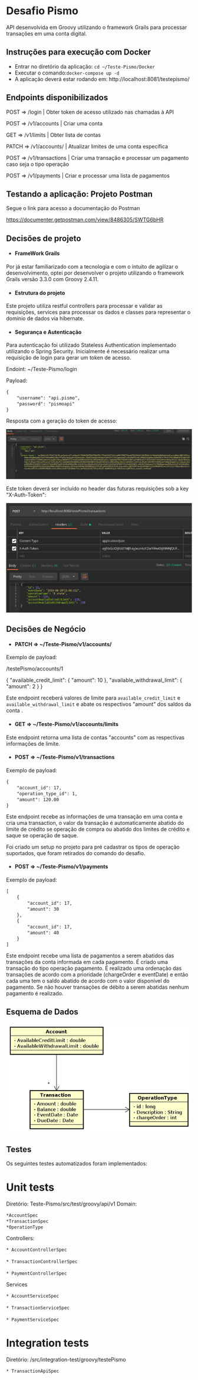 # Desafio Pismo

API desenvolvida em Groovy utilizando o framework Grails para processar transações em uma conta digital.

## Instruções para execução com Docker

* Entrar no diretório da aplicação: ```cd ~/Teste-Pismo/Docker```
* Executar o comando:```docker-compose up -d```
* A aplicação deverá estar rodando em: http://localhost:8081/testepismo/

## Endpoints disponibilizados

POST =>   /login |                 Obter token de acesso utilizado nas chamadas à API

POST =>   /v1/accounts |           Criar uma conta

GET  =>   /v1/limits |             Obter lista de contas

PATCH =>  /v1/accounts/<id> |       Atualizar limites de uma conta específica
	
POST =>   /v1/transactions |       Criar uma transação e processar um pagamento caso seja o tipo operação

POST =>   /v1/payments |           Criar e processar uma lista de pagamentos

## Testando a aplicação: Projeto Postman
Segue o link para acesso a documentação do Postman

https://documenter.getpostman.com/view/8486305/SWTG6bHR

## Decisões de projeto

+ #### FrameWork Grails
Por já estar familiarizado com a tecnologia e com o intuito de agilizar o desenvolvimento, optei por desenvolver o projeto utilizando o framework Grails versão 3.3.0 com Groovy 2.4.11.

+ #### Estrutura do projeto
Este projeto utiliza restful controllers para processar e validar as requisições, services para processar os dados e classes para representar o domínio de dados via hibernate.

+ #### Segurança e Autenticação
Para autenticação foi utilizado Stateless Authentication implementado utilizando o Spring Security.
Inicialmente é necessário realizar uma requisição de login para gerar um token de acesso.

Endoint: ~/Teste-Pismo/login

Payload:
```
{
    "username": "api.pismo",
    "password": "pismoapi"
}
```
Resposta com a geração do token de acesso:

<p align="center">
  <img src="https://github.com/derickrosa/Teste-Pismo/blob/master/token.png">
</p>

Este token deverá ser incluído no header das futuras requisições sob a key "X-Auth-Token":

<p align="center">
  <img src="https://github.com/derickrosa/Teste-Pismo/blob/master/envio_requisi%C3%A7%C3%A3o.png">
</p>

## Decisões de Negócio

+ #### PATCH => ~/Teste-Pismo/v1/accounts/<id>

Exemplo de payload:

/testePismo/accounts/1

  {
	"available_credit_limit": {
		"amount": 10
	},
	"available_withdrawal_limit": {
		"amount": 2
	}
}
  
Este endpoint receberá valores de limite para ```available_credit_limit``` e ```available_withdrawal_limit``` e abate os respectivos "amount" dos saldos da conta <id>.
  
+ #### GET   => ~/Teste-Pismo/v1/accounts/limits

Este endpoint retorna uma lista de contas "accounts" com as respectivas informações de limite.
  
+ #### POST  => ~/Teste-Pismo/v1/transactions

Exemplo de payload:

```
{
	"account_id": 17, 
	"operation_type_id": 1, 
	"amount": 120.00
}
```

Este endpoint recebe as informações de uma transação em uma conta e cria uma transaction, o valor da transação é automaticamente abatido do limite de crédito se operação de compra ou abatido dos limites de crédito e saque se operação de saque.

Foi criado um setup no projeto para pré cadastrar os tipos de operação suportados, que foram retirados do comando do desafio.
  
+ #### POST  => ~/Teste-Pismo/v1/payments

Exemplo de payload:
```
[
	{
		"account_id": 17, 
		"amount": 30
	},
	{
		"account_id": 17, 
		"amount": 40
	}
]
```

Este endpoint recebe uma lista de pagamentos a serem abatidos das transações da conta informada em cada pagamento. É criado uma transação do tipo operação pagamento. É realizado uma ordenação das transações de acordo com a prioridade (chargeOrder e eventDate) e então cada uma tem o saldo abatido de acordo com o valor disponível do pagamento. Se não houver transações de débito a serem abatidas nenhum pagamento é realizado.

## Esquema de Dados

<p align="center">
  <img src="modelo_dados.jpeg">
</p>

## Testes

Os seguintes testes automatizados foram implementados:

# Unit tests

Diretório: Teste-Pismo/src/test/groovy/api/v1
Domain:

	*AccountSpec
	*TransactionSpec
	*OperationType

Controllers:

	* AccountControllerSpec

	* TransactionControllerSpec

	* PaymentControllerSpec

Services

	* AccountServiceSpec

	* TransactionServiceSpec

	* PaymentServiceSpec


# Integration tests

Diretório: /src/integration-test/groovy/testePismo

	* TransactionApiSpec
